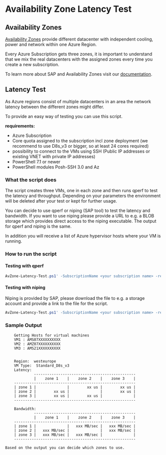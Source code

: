 # Availability Zone Latency Test

## Availability Zones

[Availability Zones](https://docs.microsoft.com/en-us/azure/availability-zones/az-overview) provide different datacenter with independent cooling, power and network within one Azure Region.

Every Azure Subscription gets three zones, it is important to understand that we mix the real datacenters with the assigned zones every time you create a new subscription.

To learn more about SAP and Availability Zones visit our [documentation](https://docs.microsoft.com/en-us/azure/virtual-machines/workloads/sap/sap-ha-availability-zones).

## Latency Test

As Azure regions consist of multiple datacenters in an area the network latency between the different zones might differ.

To provide an easy way of testing you can use this script.

**requirements:**

* Azure Subscription
* Core quota assigned to the subscription incl zone deployment (we recommend to use D8s_v3 or bigger, so at least 24 cores required)
* possibility to connect to the VMs using SSH (Public IP addresses or existing VNET with private IP addresses)
* PowerShell 7.1 or newer
* PowerShell modules Posh-SSH 3.0 and Az

### What the script does

The script creates three VMs, one in each zone and then runs qperf to test the latency and throughput. Depending on your parameters the environment will be deleted after your test or kept for further usage.

You can decide to use qperf or niping (SAP tool) to test the latency and bandwidth.
If you want to use niping please provide a URL to e.g. a BLOB storage which provides direct access to the niping executable.
The output for qperf and niping is the same.

In addition you will receive a list of Azure hypervisor hosts where your VM is running.

### How to run the script

#### Testing with qperf

```powershell
AvZone-Latency-Test.ps1' -SubscriptionName <your subscription name> -region <your region, e.g. northeurope>
```

#### Testing with niping

Niping is provided by SAP, please download the file to e.g. a storage account and provide a link to the file for the script.

```powershell
AvZone-Latency-Test.ps1' -SubscriptionName <your subscription name> -region <your region, e.g. northeurope> -testtool niping -nipingpath <your URL to niping linux executable>
```

### Sample Output

        Getting Hosts for virtual machines
        VM1 : AMS07XXXXXXXXXX
        VM2 : AMZ07XXXXXXXXXX
        VM3 : AMS21XXXXXXXXXX


        Region:  westeurope
        VM Type:  Standard_D8s_v3
        Latency:
                 ----------------------------------------------
                 |    zone 1    |    zone 2    |    zone 3    |
        -------------------------------------------------------
        | zone 1 |              |        xx us |        xx us |
        | zone 2 |        xx us |              |        xx us |
        | zone 3 |        xx us |        xx us |              |
        -------------------------------------------------------

        Bandwidth:
                 ----------------------------------------------
                 |    zone 1    |    zone 2    |    zone 3    |
        -------------------------------------------------------
        | zone 1 |              |   xxx MB/sec |   xxx MB/sec |
        | zone 2 |   xxx MB/sec |              |   xxx MB/sec |
        | zone 3 |   xxx MB/sec |   xxx MB/sec |              |
        -------------------------------------------------------
```
Based on the output you can decide which zones to use.
